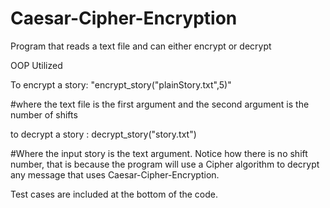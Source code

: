 # Caesar-Cipher-Encryption
Program that reads a text file and can either encrypt or decrypt

OOP Utilized

To encrypt a story: "encrypt_story("plainStory.txt",5)" 

#where the text file is the first argument and the second argument is the number of shifts

to decrypt a story : decrypt_story("story.txt")  

#Where the input story is the text argument.  Notice how there is no shift number, that is because the program will use a Cipher algorithm to decrypt any message that uses Caesar-Cipher-Encryption.

Test cases are included at the bottom of the code.
